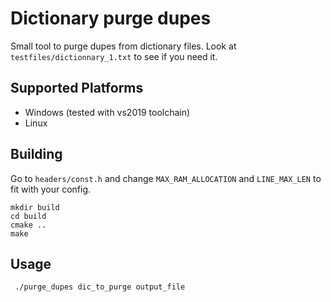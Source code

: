 # Dictionary purge dupes

Small tool to purge dupes from dictionary files. Look at `testfiles/dictionnary_1.txt` to see if you need it.

## Supported Platforms

- Windows (tested with vs2019 toolchain)
- Linux

## Building

Go to `headers/const.h` and change `MAX_RAM_ALLOCATION` and `LINE_MAX_LEN` to fit with your config.  

``` shell
mkdir build
cd build
cmake ..
make
```
## Usage
``` shell
 ./purge_dupes dic_to_purge output_file
```